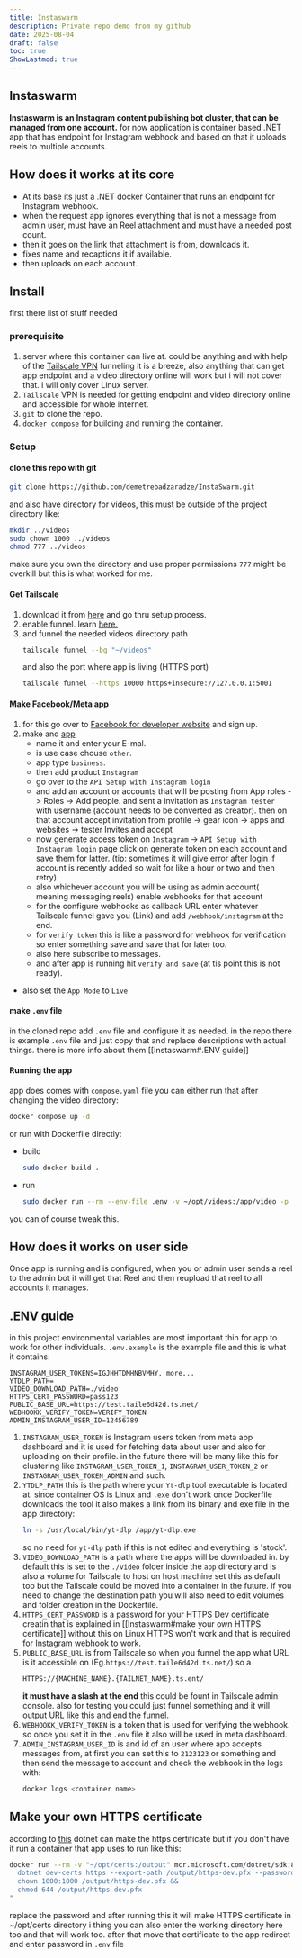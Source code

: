 ```yaml
---
title: Instaswarm
description: Private repo demo from my github
date: 2025-08-04
draft: false
toc: true
ShowLastmod: true
---
```


## Instaswarm
**Instaswarm is an Instagram content publishing bot cluster, that can be managed from one account.** for now application is container based .NET app that has endpoint for Instagram webhook and based on that it uploads reels to multiple accounts.

## How does it works at its core
- At its base its just a .NET docker Container that runs an endpoint for Instagram webhook. 
- when the request app ignores everything that is not a message from admin user, must have an Reel attachment and must have a needed post count.
- then it goes on the link that attachment is from, downloads it.
- fixes name and recaptions it if available.
- then uploads on each account.

## Install
first there list of stuff needed
### prerequisite
1. server where this container can live at. could be anything and with help of the [Tailscale VPN](https://tailscale.com/) funneling it is a breeze, also anything that can get app endpoint and a video directory online will work but i will not cover that. i will only cover Linux server.
2. `Tailscale` VPN is needed for getting endpoint and video directory online and accessible for whole internet.
3. `git` to clone the repo.
4. `docker compose` for building and running the container.

### Setup
#### clone this repo with git 
```bash
git clone https://github.com/demetrebadzaradze/InstaSwarm.git
```
and also have directory for videos, this must be outside of the project directory like:
```bash
mkdir ../videos
sudo chown 1000 ../videos
chmod 777 ../videos
```
make sure you own the directory and use proper permissions `777` might be overkill but this is what worked for me.

#### Get Tailscale
1. download it from [here](https://tailscale.com/download/linux) and go thru setup process.
2. enable funnel. learn [here.](https://tailscale.com/kb/1223/funnel) 
3. and funnel the needed videos directory path
	```bash
	tailscale funnel --bg "~/videos"
	```
	and also the port where app is living (HTTPS port)
	```bash
	tailscale funnel --https 10000 https+insecure://127.0.0.1:5001
	```
	
#### Make Facebook/Meta app
1. for this go over to [Facebook for developer website](https://developers.facebook.com/) and sign up.
2. make and [app](https://developers.facebook.com/apps/)
	- name it and enter your E-mal.
	- is use case chouse `other`.
	- app type `business`.
	- then add product `Instagram`
	- go over to the `API Setup with Instagram login`
	- and add an account or accounts that will be posting from App roles -> Roles -> Add people. and sent a invitation as `Instagram tester` with username (account needs to be converted as creator). then on that account accept invitation from profile -> gear icon -> apps and websites -> tester Invites and accept
	- now generate access token on `Instagram` -> `API Setup with Instagram login` page click on generate token on each account and save them for latter. (tip: sometimes it will give error after login if account is recently added so wait for like a hour or two and then retry)
	- also whichever account you will be using as admin account( meaning messaging reels) enable webhooks for that account 
	- for the configure webhooks as callback URL enter whatever Tailscale funnel gave you (Link) and add `/webhook/instagram` at the end.
	- for `verify token` this is like a password for webhook for verification so enter something save and save that for later too.
	- also here subscribe to messages.
	- and after app is running hit `verify and save` (at tis point this is not ready).
- also set the `App Mode` to `Live`

#### make `.env` file 
in the cloned repo add `.env` file and configure it as needed. in the repo there is example `.env` file and just copy that and replace descriptions with actual things. there is more info about them [[Instaswarm#.ENV guide]]

#### Running the app
app does comes with `compose.yaml` file you can either run that after changing the video directory:
```bash
docker compose up -d
```
 or run with Dockerfile directly:
 - build
	```bash
	sudo docker build .
	```
 - run
	```bash
	sudo docker run --rm --env-file .env -v ~/opt/videos:/app/video -p 5000:8080 -p 5001:8081 --name Instaswarm <last container id from build command>
	```
you can of course tweak this.

## How does it works on user side
Once app is running and is configured, when you or admin user sends a reel to the admin bot it will get that Reel and then reupload that reel to all accounts it manages.

## .ENV guide
in this project environmental variables are most important thin for app to work for other individuals. `.env.example` is the example file and this is what it contains:
```env
INSTAGRAM_USER_TOKENS=IGJHHTDMHNBVMHY, more...	 
YTDLP_PATH=
VIDEO_DOWNLOAD_PATH=./video
HTTPS_CERT_PASSWORD=pass123
PUBLIC_BASE_URL=https://test.taile6d42d.ts.net/
WEBHOOKK_VERIFY_TOKEN=VERIFY_TOKEN
ADMIN_INSTAGRAM_USER_ID=12456789
```
1. `INSTAGRAM_USER_TOKEN` is Instagram users token from meta app dashboard and it is used for fetching data about user and also for uploading on their profile. in the future there will be many like this for clustering like `INSTAGRAM_USER_TOKEN_1`, `INSTAGRAM_USER_TOKEN_2` or `INSTAGRAM_USER_TOKEN_ADMIN` and such.
2. `YTDLP_PATH` this is the path where your `Yt-dlp` tool executable is located at. since container OS is Linux and `.exe` don't work once Dockerfile downloads the tool it also makes a link from its binary and exe file in the app directory: 
	```bash
	ln -s /usr/local/bin/yt-dlp /app/yt-dlp.exe
	```
	so no need for `yt-dlp` path if this is not edited and everything is 'stock'.
3. `VIDEO_DOWNLOAD_PATH` is a path where the apps will be downloaded in. by default this is set to the `./video` folder inside the `app` directory and is also  a volume for Tailscale to host on host machine set this as default too but the Tailscale could be moved into a container in the future. if you need to change the destination path you will also need to edit volumes and folder creation in the Dockerfile.
4. `HTTPS_CERT_PASSWORD` is a password for your HTTPS Dev certificate creatin that is explained in [[Instaswarm#make your own HTTPS certificate]] without this on Linux  HTTPS won't work and that is required for Instagram webhook to work.
5. `PUBLIC_BASE_URL` is from Tailscale so when you funnel the app what URL is it accessible on (Eg.`https://test.taile6d42d.ts.net/`) so a 
	```bash
	HTTPS://{MACHINE_NAME}.{TAILNET_NAME}.ts.ent/
	``` 
	**it must have a slash at the end**
	this could be fount in Tailscale admin console. also for testing you could just funnel something and it will output URL like this and end the funnel. 
6. `WEBHOOKK_VERIFY_TOKEN` is a token that is used for verifying the webhook. so once you set it in the `.env` file it also will be used in meta dashboard.
7. `ADMIN_INSTAGRAM_USER_ID` is and id of an user where app accepts messages from, at first you can set this to `2123123` or something and then send the message to account and check the webhook in the logs with:
	```bash
	docker logs <container name>
	```
## Make your own HTTPS certificate
according to [this](https://learn.microsoft.com/en-us/dotnet/core/tools/dotnet-dev-certs)  dotnet can make the https certificate but if you don't have it run a container that app uses to run like this:
```bash
docker run --rm -v "~/opt/certs:/output" mcr.microsoft.com/dotnet/sdk:8.0 bash -c "
  dotnet dev-certs https --export-path /output/https-dev.pfx --password '<your strong password>' &&
  chown 1000:1000 /output/https-dev.pfx &&
  chmod 644 /output/https-dev.pfx
"
```
replace the password and after running this it will make HTTPS certificate in ~/opt/certs directory i thing you can also enter the working directory here too and that will work too.
after that move that certificate to the app redirect and enter password in `.env` file 